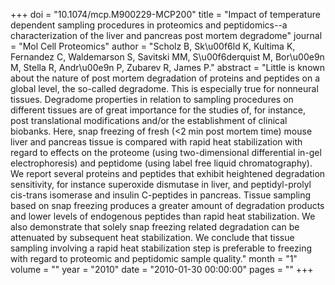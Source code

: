 +++
doi = "10.1074/mcp.M900229-MCP200"
title = "Impact of temperature dependent sampling procedures in proteomics and peptidomics--a characterization of the liver and pancreas post mortem degradome"
journal = "Mol Cell Proteomics"
author = "Scholz B, Sk\u00f6ld K, Kultima K, Fernandez C, Waldemarson S, Savitski MM, S\u00f6derquist M, Bor\u00e9n M, Stella R, Andr\u00e9n P, Zubarev R, James P."
abstract = "Little is known about the nature of post mortem degradation of proteins and peptides on a global level, the so-called degradome. This is especially true for nonneural tissues. Degradome properties in relation to sampling procedures on different tissues are of great importance for the studies of, for instance, post translational modifications and/or the establishment of clinical biobanks. Here, snap freezing of fresh (<2 min post mortem time) mouse liver and pancreas tissue is compared with rapid heat stabilization with regard to effects on the proteome (using two-dimensional differential in-gel electrophoresis) and peptidome (using label free liquid chromatography). We report several proteins and peptides that exhibit heightened degradation sensitivity, for instance superoxide dismutase in liver, and peptidyl-prolyl cis-trans isomerase and insulin C-peptides in pancreas. Tissue sampling based on snap freezing produces a greater amount of degradation products and lower levels of endogenous peptides than rapid heat stabilization. We also demonstrate that solely snap freezing related degradation can be attenuated by subsequent heat stabilization. We conclude that tissue sampling involving a rapid heat stabilization step is preferable to freezing with regard to proteomic and peptidomic sample quality."
month = "1"
volume = ""
year = "2010"
date = "2010-01-30 00:00:00"
pages = ""
+++

